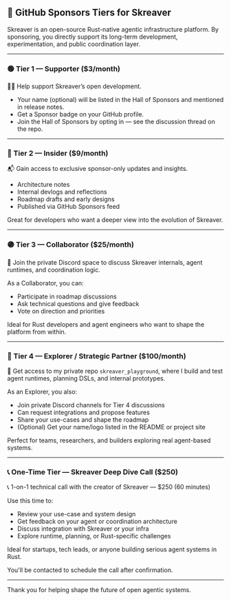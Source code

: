 ## 💖 GitHub Sponsors Tiers for Skreaver

Skreaver is an open-source Rust-native agentic infrastructure platform.
By sponsoring, you directly support its long-term development, experimentation, and public coordination layer.

---

### 🟢 Tier 1 — Supporter (\$3/month)

💛💙 Help support Skreaver’s open development.

* Your name (optional) will be listed in the Hall of Sponsors and mentioned in release notes.
* Get a Sponsor badge on your GitHub profile.
* Join the Hall of Sponsors by opting in — see the discussion thread on the repo.

---

### 🔵 Tier 2 — Insider (\$9/month)

📬 Gain access to exclusive sponsor-only updates and insights.

* Architecture notes
* Internal devlogs and reflections
* Roadmap drafts and early designs
* Published via GitHub Sponsors feed

Great for developers who want a deeper view into the evolution of Skreaver.

---

### 🟣 Tier 3 — Collaborator (\$25/month)

💬 Join the private Discord space to discuss Skreaver internals, agent runtimes, and coordination logic.

As a Collaborator, you can:

* Participate in roadmap discussions
* Ask technical questions and give feedback
* Vote on direction and priorities

Ideal for Rust developers and agent engineers who want to shape the platform from within.

---

### 🔶 Tier 4 — Explorer / Strategic Partner (\$100/month)

🧪 Get access to my private repo `skreaver_playground`, where I build and test agent runtimes, planning DSLs, and internal prototypes.

As an Explorer, you also:

* Join private Discord channels for Tier 4 discussions
* Can request integrations and propose features
* Share your use-cases and shape the roadmap
* (Optional) Get your name/logo listed in the README or project site

Perfect for teams, researchers, and builders exploring real agent-based systems.

---

### 📞 One-Time Tier — Skreaver Deep Dive Call (\$250)

📞 1-on-1 technical call with the creator of Skreaver — \$250 (60 minutes)

Use this time to:

* Review your use-case and system design
* Get feedback on your agent or coordination architecture
* Discuss integration with Skreaver or your infra
* Explore runtime, planning, or Rust-specific challenges

Ideal for startups, tech leads, or anyone building serious agent systems in Rust.

You'll be contacted to schedule the call after confirmation.

---

Thank you for helping shape the future of open agentic systems.
